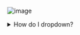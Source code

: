 ![image](https://github.com/user-attachments/assets/f8398557-2d4c-40df-85ba-1775449e2b00)
<details>
<summary>How do I dropdown?</summary>
<br>
This is how you dropdown. 
![image](https://github.com/user-attachments/assets/7fac9f0f-6252-4b28-953e-de0cc8995ff9)
</details>
